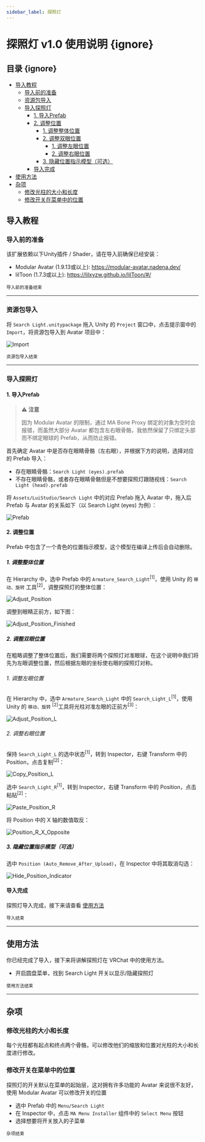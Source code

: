 ```yaml
---
sidebar_label: 探照灯
---
```


# 探照灯 v1.0 使用说明 {ignore}

## 目录 {ignore}

<!-- @import "[TOC]" {cmd="toc" depthFrom=1 depthTo=6 orderedList=false} -->

<!-- code_chunk_output -->

- [导入教程](#导入教程)
  - [导入前的准备](#导入前的准备)
  - [资源包导入](#资源包导入)
  - [导入探照灯](#导入探照灯)
    - [1. 导入Prefab](#1-导入prefab)
    - [2. 调整位置](#2-调整位置)
      - [1. 调整整体位置](#1-调整整体位置)
      - [2. 调整双眼位置](#2-调整双眼位置)
        - [1. 调整左眼位置](#1-调整左眼位置)
        - [2. 调整右眼位置](#2-调整右眼位置)
      - [3. 隐藏位置指示模型（可选）](#3-隐藏位置指示模型可选)
    - [导入完成](#导入完成)
- [使用方法](#使用方法)
- [杂项](#杂项)
  - [修改光柱的大小和长度](#修改光柱的大小和长度)
  - [修改开关在菜单中的位置](#修改开关在菜单中的位置)

<!-- /code_chunk_output -->

## 导入教程

### 导入前的准备

该扩展依赖以下Unity插件 / Shader，请在导入前确保已经安装：

- Modular Avatar (1.9.13或以上): https://modular-avatar.nadena.dev/
- lilToon (1.7.3或以上): https://lilxyzw.github.io/lilToon/#/

<sub>导入前的准备结束</sub>

---

### 资源包导入

将 `Search Light.unitypackage` 拖入 Unity 的 `Project` 窗口中，点击提示窗中的 `Import`，将资源包导入到 Avatar 项目中：

![Import](./assets/Import.png)

<sub>资源包导入结束</sub>

---

### 导入探照灯

#### 1. 导入Prefab

> :warning: **注意**
>
>因为 Modular Avatar 的限制，通过 MA Bone Proxy 绑定的对象为空时会报错，而虽然大部分 Avatar 都包含左右眼骨骼，我依然保留了只绑定头部而不绑定眼球的 Prefab，从而防止报错。

首先确定 Avatar 中是否存在眼睛骨骼（左右眼），并根据下方的说明，选择对应的 Prefab 导入：

- 存在眼睛骨骼：`Search Light (eyes).prefab`
- 不存在眼睛骨骼，或者存在眼睛骨骼但是不想要探照灯跟随视线：`Search Light (head).prefab`

将 `Assets/LuiStudio/Search Light` 中的对应 Prefab 拖入 Avatar 中，拖入后 Prefab 与 Avatar 的关系如下（以 Search Light (eyes) 为例）：

![Prefab](./Assets/Prefab.png)

#### 2. 调整位置

Prefab 中包含了一个青色的位置指示模型，这个模型在编译上传后会自动删除。

##### 1. 调整整体位置

在 Hierarchy 中，选中 Prefab 中的 `Armature_Search_Light`<sup>[1]</sup>，使用 Unity 的 `移动、旋转` 工具<sup>[2]</sup>，调整探照灯的整体位置：

![Adjust_Position](./Assets/Adjust_Position.png)

调整到眼睛正前方，如下图：

![Adjust_Position_Finished](./Assets/Adjust_Position_Finished.png)

##### 2. 调整双眼位置

在粗略调整了整体位置后，我们需要将两个探照灯对准眼球，在这个说明中我们将先为左眼调整位置，然后根据左眼的坐标使右眼的探照灯对称。

###### 1. 调整左眼位置

在 Hierarchy 中，选中 `Armature_Search_Light` 中的 `Search_Light_L`<sup>[1]</sup>，使用 Unity 的 `移动、旋转` <sup>[2]</sup>工具将光柱对准左眼的正前方<sup>[3]</sup>：

![Adjust_Position_L](./assets/Adjust_Position_L.png)

###### 2. 调整右眼位置

保持 `Search_Light_L` 的选中状态<sup>[1]</sup>，转到 Inspector，右键 Transform 中的 Position，点击复制<sup>[2]</sup>：

![Copy_Position_L](./assets/Copy_Position_L.png)

选中 `Search_Light_R`<sup>[1]</sup>，转到 Inspector，右键 Transform 中的 Position，点击粘贴<sup>[2]</sup>：

![Paste_Position_R](./assets/Paste_Position_R.png)

将 Position 中的 X 轴的数值取反：

![Position_R_X_Opposite](./assets/Position_R_X_Opposite.png)

##### 3. 隐藏位置指示模型（可选）

选中 `Position (Auto_Remove_After_Upload)`，在 Inspector 中将其取消勾选：

![Hide_Position_Indicator](./assets/Hide_Position_Indicator.png)

#### 导入完成

探照灯导入完成，接下来请查看 [使用方法](#使用方法)

<sub>导入结束</sub>

---

## 使用方法

你已经完成了导入，接下来将讲解探照灯在 VRChat 中的使用方法。

- 开启圆盘菜单，找到 Search Light 开关以显示/隐藏探照灯

<sub>使用方法结束</sub>

---

## 杂项

### 修改光柱的大小和长度

每个光柱都有起点和终点两个骨骼，可以修改他们的缩放和位置对光柱的大小和长度进行修改。

### 修改开关在菜单中的位置

探照灯的开关默认在菜单的起始层，这对拥有许多功能的 Avatar 来说很不友好，使用 Modular Avatar 可以修改开关的位置

- 选中 Prefab 中的 `Menu/Search Light`
- 在 Inspector 中，点击 `MA Menu Installer` 组件中的 `Select Menu` 按钮
- 选择想要将开关放入的子菜单

<sub>杂项结束</sub>